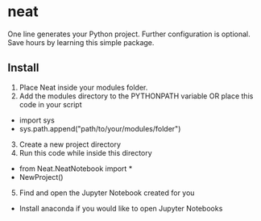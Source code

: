 # neat

One line generates your Python project. Further configuration is optional. Save hours by learning this simple package.

## Install

1. Place Neat inside your modules folder.  
2. Add the modules directory to the PYTHONPATH variable OR place this code in your script
  - import sys
  - sys.path.append("path/to/your/modules/folder")
3. Create a new project directory
4. Run this code while inside this directory
  - from Neat.NeatNotebook import *
  - NewProject()
5. Find and open the Jupyter Notebook created for you
  - Install anaconda if you would like to open Jupyter Notebooks
